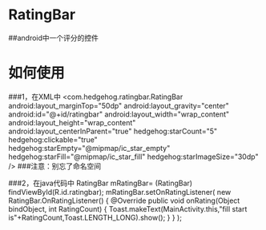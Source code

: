 # RatingBar
##android中一个评分的控件
# 如何使用
###1，在XML中
    <com.hedgehog.ratingbar.RatingBar
        android:layout_marginTop="50dp"
        android:layout_gravity="center"
        android:id="@+id/ratingbar"
        android:layout_width="wrap_content"
        android:layout_height="wrap_content"
        android:layout_centerInParent="true"
        hedgehog:starCount="5"
        hedgehog:clickable="true"
        hedgehog:starEmpty="@mipmap/ic_star_empty"
        hedgehog:starFill="@mipmap/ic_star_fill"
        hedgehog:starImageSize="30dp"
        />
###注意：别忘了命名空间

###2，在java代码中
RatingBar mRatingBar= (RatingBar) findViewById(R.id.ratingbar);
        mRatingBar.setOnRatingListener(
                new RatingBar.OnRatingListener() {
                    @Override
                    public void onRating(Object bindObject, int RatingCount) {
                        Toast.makeText(MainActivity.this,"fill start is"+RatingCount,Toast.LENGTH_LONG).show();
                    }
                }
        );

